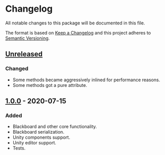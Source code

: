# Changelog

All notable changes to this package will be documented in this file.

The format is based on [Keep a Changelog](http://keepachangelog.com/en/1.0.0/)
and this project adheres to [Semantic Versioning](http://semver.org/spec/v2.0.0.html).

## [Unreleased]

### Changed

- Some methods became aggressively inlined for performance reasons.
- Some methods got a pure attribute.

## [1.0.0] - 2020-07-15

### Added

- Blackboard and other core functionality.
- Blackboard serialization.
- Unity components support.
- Unity editor support.
- Tests.

[unreleased]: https://github.com/ZorPastaman/Simple-Blackboard/compare/v1.0.0...HEAD
[1.0.0]: https://github.com/ZorPastaman/Simple-Blackboard/releases/tag/v1.0.0
